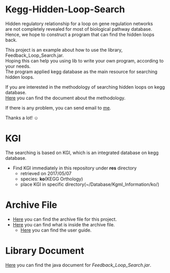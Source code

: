 # Kegg-Hidden-Loop-Search

Hidden regulatory relationship for a loop on gene regulation networks  
are not completely revealed for most of biological pathway database.  
Hence, we hope to construct a program that can find the hidden loops back.

This project is an example about how to use the library, Feedback_Loop_Search.jar.  
Hoping this can help you using lib to write your own program, according to your needs.  
The program applied kegg database as the main resource for searching hidden loops.

If you are interested in the methodology of searching hidden loops on kegg database.  
[Here]() you can find the document about the methodology.

If there is any problem, you can send email to [me](mailto:sbw%32%3319@g%6D%61il.%63%6F%6D).

Thanks a lot! ☺️

# KGI

The searching is based on KGI, which is an integrated database on kegg database.

* Find KGI immediately in this repository under **res** directory
  * retrieved on 2017/05/07
  * species: **ko**(KEGG Orthology)
  * place KGI in specific directory(~/Database/Kgml_Information/ko/)

# Archive File

* [Here](https://goo.gl/IT45ib) you can find the archive file for this project.
* [Here](https://goo.gl/Hkso37) you can find what is inside the archive file.
  * [Here](https://goo.gl/MvgANe) you can find the user guide.

# Library Document

[Here](https://goo.gl/B8amn6) you can find the java document for *Feedback_Loop_Search.jar*.
